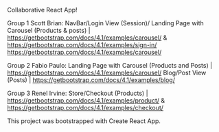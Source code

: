 Collaborative React App!

Group 1 Scott Brian: NavBar/Login View (Session)/
Landing Page with Carousel (Products & posts) | https://getbootstrap.com/docs/4.1/examples/carousel/ & https://getbootstrap.com/docs/4.1/examples/sign-in/
 https://getbootstrap.com/docs/4.1/examples/carousel/
 
Group 2 Fabio Paulo: Landing Page with Carousel (Products and Posts) | https://getbootstrap.com/docs/4.1/examples/carousel/
 Blog/Post View (Posts) | https://getbootstrap.com/docs/4.1/examples/blog/

Group 3 Renel Irvine: Store/Checkout (Products) | https://getbootstrap.com/docs/4.1/examples/product/ & https://getbootstrap.com/docs/4.1/examples/checkout/

This project was bootstrapped with Create React App.